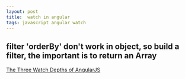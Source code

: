 ```yaml
---
layout: post
title:  watch in angular
tags: javascript angular watch
---
```


## filter 'orderBy' don't work in object, so build a filter, the important is to return an Array

[The Three Watch Depths of AngularJS](http://teropa.info/blog/2014/01/26/the-three-watch-depths-of-angularjs.html)

